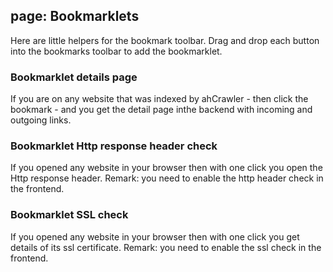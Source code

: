 ## page: Bookmarklets

Here are little helpers for the bookmark toolbar.
Drag and drop each button into the bookmarks toolbar to add the bookmarklet.

### Bookmarklet details page

If you are on any website that was indexed by ahCrawler - then click the bookmark - and you get the detail page inthe backend with incoming and outgoing links.

### Bookmarklet Http response header check

If you opened any website in your browser then with one click you open the Http response header.
Remark: you need to enable the http header check in the frontend.

### Bookmarklet SSL check

If you opened any website in your browser then with one click you get details of its ssl certificate.
Remark: you need to enable the ssl check in the frontend. 
